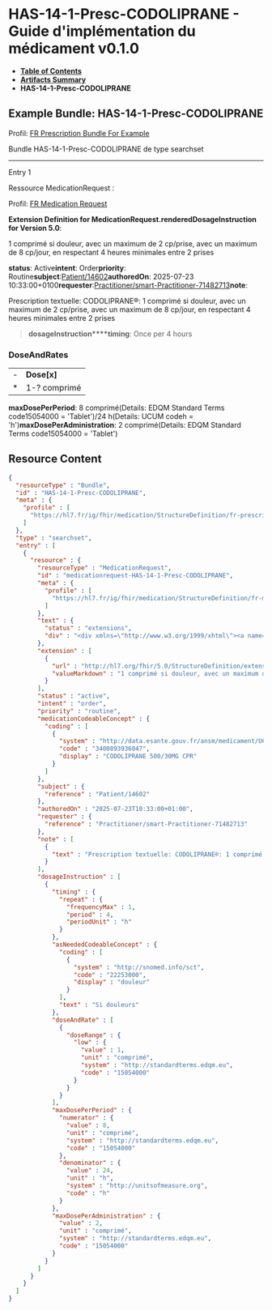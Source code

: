 # HAS-14-1-Presc-CODOLIPRANE - Guide d'implémentation du médicament v0.1.0

* [**Table of Contents**](toc.md)
* [**Artifacts Summary**](artifacts.md)
* **HAS-14-1-Presc-CODOLIPRANE**

## Example Bundle: HAS-14-1-Presc-CODOLIPRANE

Profil: [FR Prescription Bundle For Example](StructureDefinition-fr-prescription-bundle-for-example.md)

Bundle HAS-14-1-Presc-CODOLIPRANE de type searchset

-------

Entry 1

Ressource MedicationRequest :

> 

Profil: [FR Medication Request](StructureDefinition-fr-medicationrequest.md)

**Extension Definition for MedicationRequest.renderedDosageInstruction for Version 5.0**:

1 comprimé si douleur, avec un maximum de 2 cp/prise, avec un maximum de 8 cp/jour, en respectant 4 heures minimales entre 2 prises

**status**: Active**intent**: Order**priority**: Routine**subject**:[Patient/14602](Patient/14602)**authoredOn**: 2025-07-23 10:33:00+0100**requester**:[Practitioner/smart-Practitioner-71482713](Practitioner/smart-Practitioner-71482713)**note**:
> 

Prescription textuelle: CODOLIPRANE®: 1 comprimé si douleur, avec un maximum de 2 cp/prise, avec un maximum de 8 cp/jour, en respectant 4 heures minimales entre 2 prises


> **dosageInstruction****timing**: Once per 4 hours

### DoseAndRates

| | |
| :--- | :--- |
| - | **Dose[x]** |
| * | 1-? comprimé |

**maxDosePerPeriod**: 8 comprimé(Details: EDQM Standard Terms code15054000 = 'Tablet')/24 h(Details: UCUM codeh = 'h')**maxDosePerAdministration**: 2 comprimé(Details: EDQM Standard Terms code15054000 = 'Tablet')



## Resource Content

```json
{
  "resourceType" : "Bundle",
  "id" : "HAS-14-1-Presc-CODOLIPRANE",
  "meta" : {
    "profile" : [
      "https://hl7.fr/ig/fhir/medication/StructureDefinition/fr-prescription-bundle-for-example"
    ]
  },
  "type" : "searchset",
  "entry" : [
    {
      "resource" : {
        "resourceType" : "MedicationRequest",
        "id" : "medicationrequest-HAS-14-1-Presc-CODOLIPRANE",
        "meta" : {
          "profile" : [
            "https://hl7.fr/ig/fhir/medication/StructureDefinition/fr-medicationrequest"
          ]
        },
        "text" : {
          "status" : "extensions",
          "div" : "<div xmlns=\"http://www.w3.org/1999/xhtml\"><a name=\"MedicationRequest_medicationrequest-HAS-14-1-Presc-CODOLIPRANE\"> </a><p class=\"res-header-id\"><b>Narratif généré : PrescriptionMédicamenteuseTODO medicationrequest-HAS-14-1-Presc-CODOLIPRANE</b></p><a name=\"medicationrequest-HAS-14-1-Presc-CODOLIPRANE\"> </a><a name=\"hcmedicationrequest-HAS-14-1-Presc-CODOLIPRANE\"> </a><div style=\"display: inline-block; background-color: #d9e0e7; padding: 6px; margin: 4px; border: 1px solid #8da1b4; border-radius: 5px; line-height: 60%\"><p style=\"margin-bottom: 0px\"/><p style=\"margin-bottom: 0px\">Profil: <a href=\"StructureDefinition-fr-medicationrequest.html\">FR Medication Request</a></p></div><p><b>Extension Definition for MedicationRequest.renderedDosageInstruction for Version 5.0</b>: </p><div><p>1 comprimé si douleur, avec un maximum de 2 cp/prise, avec un maximum de 8 cp/jour, en respectant 4 heures minimales entre 2 prises</p>\n</div><p><b>status</b>: Active</p><p><b>intent</b>: Order</p><p><b>priority</b>: Routine</p><p><b>medication</b>: <span title=\"Codes:{http://data.esante.gouv.fr/ansm/medicament/UCD 3400893936047}\">CODOLIPRANE 500/30MG CPR</span></p><p><b>subject</b>: <a href=\"Patient/14602\">Patient/14602</a></p><p><b>authoredOn</b>: 2025-07-23 10:33:00+0100</p><p><b>requester</b>: <a href=\"Practitioner/smart-Practitioner-71482713\">Practitioner/smart-Practitioner-71482713</a></p><p><b>note</b>: </p><blockquote><div><p>Prescription textuelle: CODOLIPRANE®: 1 comprimé si douleur, avec un maximum de 2 cp/prise, avec un maximum de 8 cp/jour, en respectant 4 heures minimales entre 2 prises</p>\n</div></blockquote><blockquote><p><b>dosageInstruction</b></p><p><b>timing</b>: Once per 4 hours</p><p><b>asNeeded</b>: <span title=\"Codes:{http://snomed.info/sct 22253000}\">Si douleurs</span></p><h3>DoseAndRates</h3><table class=\"grid\"><tr><td style=\"display: none\">-</td><td><b>Dose[x]</b></td></tr><tr><td style=\"display: none\">*</td><td>1-? comprimé</td></tr></table><p><b>maxDosePerPeriod</b>: 8 comprimé<span style=\"background: LightGoldenRodYellow\"> (Details: EDQM Standard Terms  code15054000 = 'Tablet')</span>/24 h<span style=\"background: LightGoldenRodYellow\"> (Details: UCUM  codeh = 'h')</span></p><p><b>maxDosePerAdministration</b>: 2 comprimé<span style=\"background: LightGoldenRodYellow\"> (Details: EDQM Standard Terms  code15054000 = 'Tablet')</span></p></blockquote></div>"
        },
        "extension" : [
          {
            "url" : "http://hl7.org/fhir/5.0/StructureDefinition/extension-MedicationRequest.renderedDosageInstruction",
            "valueMarkdown" : "1 comprimé si douleur, avec un maximum de 2 cp/prise, avec un maximum de 8 cp/jour, en respectant 4 heures minimales entre 2 prises"
          }
        ],
        "status" : "active",
        "intent" : "order",
        "priority" : "routine",
        "medicationCodeableConcept" : {
          "coding" : [
            {
              "system" : "http://data.esante.gouv.fr/ansm/medicament/UCD",
              "code" : "3400893936047",
              "display" : "CODOLIPRANE 500/30MG CPR"
            }
          ]
        },
        "subject" : {
          "reference" : "Patient/14602"
        },
        "authoredOn" : "2025-07-23T10:33:00+01:00",
        "requester" : {
          "reference" : "Practitioner/smart-Practitioner-71482713"
        },
        "note" : [
          {
            "text" : "Prescription textuelle: CODOLIPRANE®: 1 comprimé si douleur, avec un maximum de 2 cp/prise, avec un maximum de 8 cp/jour, en respectant 4 heures minimales entre 2 prises"
          }
        ],
        "dosageInstruction" : [
          {
            "timing" : {
              "repeat" : {
                "frequencyMax" : 1,
                "period" : 4,
                "periodUnit" : "h"
              }
            },
            "asNeededCodeableConcept" : {
              "coding" : [
                {
                  "system" : "http://snomed.info/sct",
                  "code" : "22253000",
                  "display" : "douleur"
                }
              ],
              "text" : "Si douleurs"
            },
            "doseAndRate" : [
              {
                "doseRange" : {
                  "low" : {
                    "value" : 1,
                    "unit" : "comprimé",
                    "system" : "http://standardterms.edqm.eu",
                    "code" : "15054000"
                  }
                }
              }
            ],
            "maxDosePerPeriod" : {
              "numerator" : {
                "value" : 8,
                "unit" : "comprimé",
                "system" : "http://standardterms.edqm.eu",
                "code" : "15054000"
              },
              "denominator" : {
                "value" : 24,
                "unit" : "h",
                "system" : "http://unitsofmeasure.org",
                "code" : "h"
              }
            },
            "maxDosePerAdministration" : {
              "value" : 2,
              "unit" : "comprimé",
              "system" : "http://standardterms.edqm.eu",
              "code" : "15054000"
            }
          }
        ]
      }
    }
  ]
}

```
